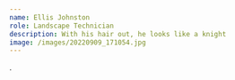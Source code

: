 ```yaml
---
name: Ellis Johnston
role: Landscape Technician
description: With his hair out, he looks like a knight
image: /images/20220909_171054.jpg
---
```

.